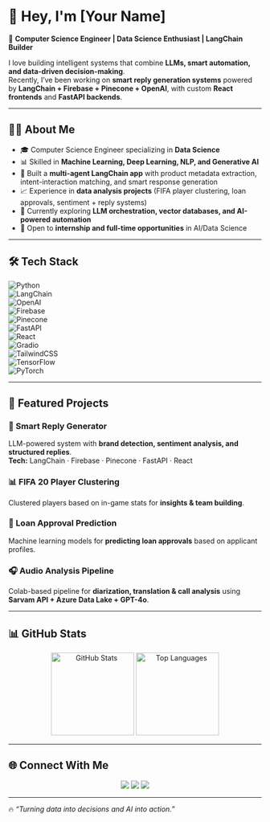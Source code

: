 # 👋 Hey, I'm [Your Name]  

🚀 **Computer Science Engineer | Data Science Enthusiast | LangChain Builder**  

I love building intelligent systems that combine **LLMs, smart automation, and data-driven decision-making**.  
Recently, I’ve been working on **smart reply generation systems** powered by **LangChain + Firebase + Pinecone + OpenAI**, with custom **React frontends** and **FastAPI backends**.  

---

## 🧑‍💻 About Me  
- 🎓 Computer Science Engineer specializing in **Data Science**  
- 📊 Skilled in **Machine Learning, Deep Learning, NLP, and Generative AI**  
- 🤖 Built a **multi-agent LangChain app** with product metadata extraction, intent-interaction matching, and smart response generation  
- 📈 Experience in **data analysis projects** (FIFA player clustering, loan approvals, sentiment + reply systems)  
- 🌱 Currently exploring **LLM orchestration, vector databases, and AI-powered automation**  
- 💼 Open to **internship and full-time opportunities** in AI/Data Science  

---

## 🛠️ Tech Stack  

![Python](https://img.shields.io/badge/Python-3776AB?style=for-the-badge&logo=python&logoColor=white)  
![LangChain](https://img.shields.io/badge/LangChain-00BFFF?style=for-the-badge&logo=chainlink&logoColor=white)  
![OpenAI](https://img.shields.io/badge/OpenAI-412991?style=for-the-badge&logo=openai&logoColor=white)  
![Firebase](https://img.shields.io/badge/Firebase-FFCA28?style=for-the-badge&logo=firebase&logoColor=black)  
![Pinecone](https://img.shields.io/badge/Pinecone-3776AB?style=for-the-badge&logo=azure-data-explorer&logoColor=white)  
![FastAPI](https://img.shields.io/badge/FastAPI-009688?style=for-the-badge&logo=fastapi&logoColor=white)  
![React](https://img.shields.io/badge/React-20232A?style=for-the-badge&logo=react&logoColor=61DAFB)  
![Gradio](https://img.shields.io/badge/Gradio-FF6F61?style=for-the-badge&logo=streamlit&logoColor=white)  
![TailwindCSS](https://img.shields.io/badge/Tailwind-38B2AC?style=for-the-badge&logo=tailwind-css&logoColor=white)  
![TensorFlow](https://img.shields.io/badge/TensorFlow-FF6F00?style=for-the-badge&logo=tensorflow&logoColor=white)  
![PyTorch](https://img.shields.io/badge/PyTorch-EE4C2C?style=for-the-badge&logo=pytorch&logoColor=white)  

---

## 🚀 Featured Projects  

### 🧠 Smart Reply Generator  
LLM-powered system with **brand detection, sentiment analysis, and structured replies**.  
**Tech:** LangChain · Firebase · Pinecone · FastAPI · React  

### 📊 FIFA 20 Player Clustering  
Clustered players based on in-game stats for **insights & team building**.  

### 💸 Loan Approval Prediction  
Machine learning models for **predicting loan approvals** based on applicant profiles.  

### 🎧 Audio Analysis Pipeline  
Colab-based pipeline for **diarization, translation & call analysis** using **Sarvam API + Azure Data Lake + GPT-4o**.  

---

## 📊 GitHub Stats  

<p align="center">
  <img src="https://github-readme-stats.vercel.app/api?username=YOUR_GITHUB_USERNAME&show_icons=true&theme=radical" alt="GitHub Stats" height="165"/>
  <img src="https://github-readme-stats.vercel.app/api/top-langs/?username=YOUR_GITHUB_USERNAME&layout=compact&theme=radical" alt="Top Languages" height="165"/>
</p>

---

## 🌐 Connect With Me  

<p align="center">
  <a href="https://www.linkedin.com/in/your-link"><img src="https://img.shields.io/badge/LinkedIn-0077B5?style=for-the-badge&logo=linkedin&logoColor=white"/></a>
  <a href="https://twitter.com/your-handle"><img src="https://img.shields.io/badge/Twitter-1DA1F2?style=for-the-badge&logo=twitter&logoColor=white"/></a>
  <a href="https://your-website.com"><img src="https://img.shields.io/badge/Portfolio-000000?style=for-the-badge&logo=vercel&logoColor=white"/></a>
</p>  

---

🔥 *“Turning data into decisions and AI into action.”*  
